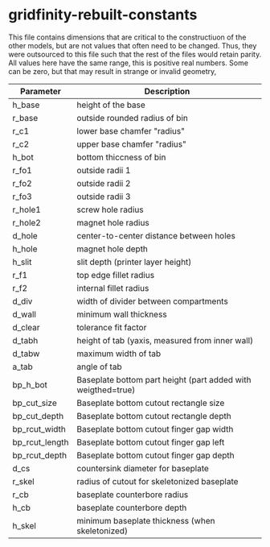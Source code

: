 # gridfinity-rebuilt-constants

This file contains dimensions that are critical to the constructiuon of the other models, but are not values that often need to be changed. Thus, they were outsourced to this file such that the rest of the files would retain parity. All values here have the same range, this is positive real numbers. Some can be zero, but that may result in strange or invalid geometry,

Parameter | Description
--- | ------
h_base | height of the base
r_base| outside rounded radius of bin
r_c1 | lower base chamfer "radius"
r_c2 | upper base chamfer "radius"
h_bot| bottom thiccness of bin
r_fo1| outside radii 1
r_fo2| outside radii 2
r_fo3 | outside radii 3
r_hole1| screw hole radius
r_hole2| magnet hole radius
d_hole| center-to-center distance between holes
h_hole| magnet hole depth
h_slit| slit depth (printer layer height)
r_f1| top edge fillet radius
r_f2 | internal fillet radius
d_div | width of divider between compartments
d_wall| minimum wall thickness
d_clear| tolerance fit factor
d_tabh| height of tab (yaxis, measured from inner wall)
d_tabw| maximum width of tab
a_tab| angle of tab
bp_h_bot| Baseplate bottom part height (part added with weigthed=true)
bp_cut_size| Baseplate bottom cutout rectangle size
bp_cut_depth| Baseplate bottom cutout rectangle depth
bp_rcut_width| Baseplate bottom cutout finger gap width
bp_rcut_length| Baseplate bottom cutout finger gap left
bp_rcut_depth| Baseplate bottom cutout finger gap depth
d_cs | countersink diameter for baseplate
r_skel| radius of cutout for skeletonized baseplate
r_cb| baseplate counterbore radius
h_cb| baseplate counterbore depth
h_skel | minimum baseplate thickness (when skeletonized)
